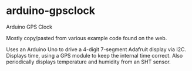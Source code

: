 # arduino-gpsclock
Arduino GPS Clock

Mostly copy/pasted from various example code found on the web.

Uses an Arduino Uno to drive a 4-digit 7-segment Adafruit display via I2C.
Displays time, using a GPS module to keep the internal time correct.
Also periodically displays temperature and humidity from an SHT sensor.

